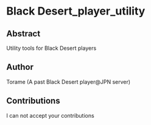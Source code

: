 # Black Desert_player_utility
## Abstract
Utility tools for Black Desert players

## Author
Torame (A past Black Desert player@JPN server)

## Contributions
I can not accept your contributions
